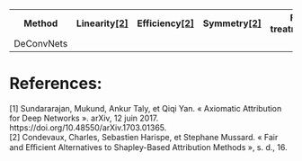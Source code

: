 
<table>
  <tr>
    <th>Method</th>
    <th>Linearity<a href="#2">[2]</a></th>
    <th>Efficiency<a href="#2">[2]</a></th>
    <th>Symmetry<a href="#2">[2]</a></th>
    <th>Fair <br> treatment<a href="#2">[2]</a></th>
    <th>Sensitivity <a href="#1">[1]</a></th>
    <th>Implementation <br> Invariance <a href="#1">[1]</a></th>
  </tr>
  
  <tr>
    <td>DeConvNets</td>
    <td class="lin"></td>
    <td class="eff"></td>
    <td class="symm"></td>
    <td class="fair"></td>
    <td class="sens">x</td>
    <td class="impl"></td>
  </tr>
  

</table>
  

# References:
<div class="csl-entry"> <a id="1"> [1] </a> Sundararajan, Mukund, Ankur Taly, et Qiqi Yan. « Axiomatic Attribution for Deep Networks ». arXiv, 12 juin 2017. https://doi.org/10.48550/arXiv.1703.01365. </div>

<div class="csl-entry"> <a id="2"> [2] </a> Condevaux, Charles, Sebastien Harispe, et Stephane Mussard. « Fair and Eﬃcient Alternatives to Shapley-Based Attribution Methods », s. d., 16. </div>
